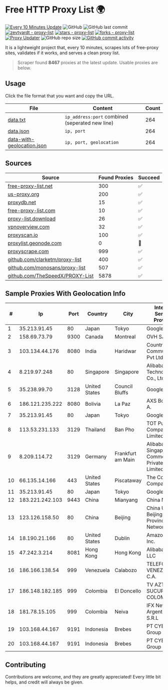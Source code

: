 
# Free HTTP Proxy List 🌍

[![Every 10 Minutes Update](https://github.com/mertguvencli/http-proxy-list/actions/workflows/main.yml/badge.svg?branch=main)](https://github.com/mertguvencli/http-proxy-list/actions/workflows/main.yml)
![GitHub](https://img.shields.io/github/license/mertguvencli/http-proxy-list)
![GitHub last commit](https://img.shields.io/github/last-commit/mertguvencli/http-proxy-list)
[![zevtyardt - proxy-list](https://img.shields.io/static/v1?label=zevtyardt&message=proxy-list&color=blue&logo=github)](https://github.com/zevtyardt/proxy-list "Go to GitHub repo")
[![stars - proxy-list](https://img.shields.io/github/stars/zevtyardt/proxy-list?style=social)](https://github.com/zevtyardt/proxy-list)
[![forks - proxy-list](https://img.shields.io/github/forks/zevtyardt/proxy-list?style=social)](https://github.com/zevtyardt/proxy-list)
[![Proxy Updater](https://github.com/zevtyardt/proxy-list/workflows/Proxy%20Updater/badge.svg)](https://github.com/zevtyardt/proxy-list/actions?query=workflow:"Proxy+Updater")
![GitHub repo size](https://img.shields.io/github/repo-size/zevtyardt/proxy-list)
[![GitHub commit activity](https://img.shields.io/github/commit-activity/m/zevtyardt/proxy-list?logo=commits)](https://github.com/zevtyardt/proxy-list/commits/main)

It is a lightweight project that, every 10 minutes, scrapes lots of free-proxy sites, validates if it works, and serves a clean proxy list.

> Scraper found **8467** proxies at the latest update. Usable proxies are below.

## Usage

Click the file format that you want and copy the URL.

|File|Content|Count|
|----|-------|-----|
|[data.txt](https://raw.githubusercontent.com/mertguvencli/http-proxy-list/main/proxy-list/data.txt)|`ip_address:port` combined (seperated new line)|264|
|[data.json](https://raw.githubusercontent.com/mertguvencli/http-proxy-list/main/proxy-list/data.json)|`ip, port`|264|
|[data-with-geolocation.json](https://raw.githubusercontent.com/mertguvencli/http-proxy-list/main/proxy-list/data-with-geolocation.json)|`ip, port, geolocation`|264|

## Sources

|Source|Found Proxies|Succeed|
|------|-------------|-------|
|[free-proxy-list.net](https://free-proxy-list.net)|300|✅|
|[us-proxy.org](https://www.us-proxy.org)|200|✅|
|[proxydb.net](http://proxydb.net)|15|✅|
|[free-proxy-list.com](https://free-proxy-list.com/?page=&port=&type%5B%5D=http&type%5B%5D=https&up_time=0&search=Search)|10|✅|
|[proxy-list.download](https://www.proxy-list.download/HTTP)|26|✅|
|[vpnoverview.com](https://vpnoverview.com/privacy/anonymous-browsing/free-proxy-servers)|32|✅|
|[proxyscan.io](https://www.proxyscan.io)|100|✅|
|[proxylist.geonode.com](https://proxylist.geonode.com/api/proxy-list?limit=300&page=1&sort_by=lastChecked&sort_type=desc&protocols=http,https)|0|🚫|
|[proxyscrape.com](https://api.proxyscrape.com/v2/?request=displayproxies&protocol=http&timeout=10000&country=all&ssl=all&anonymity=all)|999|✅|
|[github.com/clarketm/proxy-list](https://raw.githubusercontent.com/clarketm/proxy-list/master/proxy-list-raw.txt)|400|✅|
|[github.com/monosans/proxy-list](https://raw.githubusercontent.com/monosans/proxy-list/main/proxies/http.txt)|507|✅|
|[github.com/TheSpeedX/PROXY-List](https://raw.githubusercontent.com/TheSpeedX/PROXY-List/master/http.txt)|5878|✅|


## Sample Proxies With Geolocation Info

|#|Ip|Port|Country|City|Internet Service Provider|
|-|--|----|-------|----|-------------------------|
|1|35.213.91.45|80|Japan|Tokyo|Google LLC|
|2|158.69.73.79|9300|Canada|Montreal|OVH SAS|
|3|103.134.44.176|8080|India|Haridwar|Countrylink Communiction Pvt Ltd|
|4|8.219.97.248|80|Singapore|Singapore|Alibaba (US) Technology Co., Ltd.|
|5|35.238.99.70|3128|United States|Council Bluffs|Google LLC|
|6|186.121.235.222|8080|Bolivia|La Paz|AXS Bolivia S. A.|
|7|35.213.91.45|80|Japan|Tokyo|Google LLC|
|8|113.53.231.133|3129|Thailand|Ban Pho|TOT Public Company Limited|
|9|8.209.114.72|3129|Germany|Frankfurt am Main|Alibaba.com Singapore E-Commerce Private Limited|
|10|66.135.14.166|443|United States|Piscataway|The Constant Company, LLC|
|11|35.213.91.45|80|Japan|Tokyo|Google LLC|
|12|183.221.242.103|9443|China|Mianyang|China Mobile|
|13|123.126.158.50|80|China|Beijing|China Unicom Beijing Province Network|
|14|18.190.21.166|80|United States|Dublin|Amazon.com, Inc.|
|15|47.242.3.214|8081|Hong Kong|Hong Kong|Alibaba.com LLC|
|16|186.166.138.54|999|Venezuela|Calabozo|TELEFONICA VENEZOLANA, C.A.|
|17|186.148.182.185|999|Colombia|El Doncello|TV AZTECA SUCURSAL COLOMBIA|
|18|181.78.15.105|999|Colombia|Neiva|IFX Networks Argentina S.R.L|
|19|103.168.44.167|9191|Indonesia|Brebes|PT CYB Media Group|
|20|103.168.44.167|9191|Indonesia|Brebes|PT CYB Media Group|



## Contributing

Contributions are welcome, and they are greatly appreciated! Every
little bit helps, and credit will always be given.

